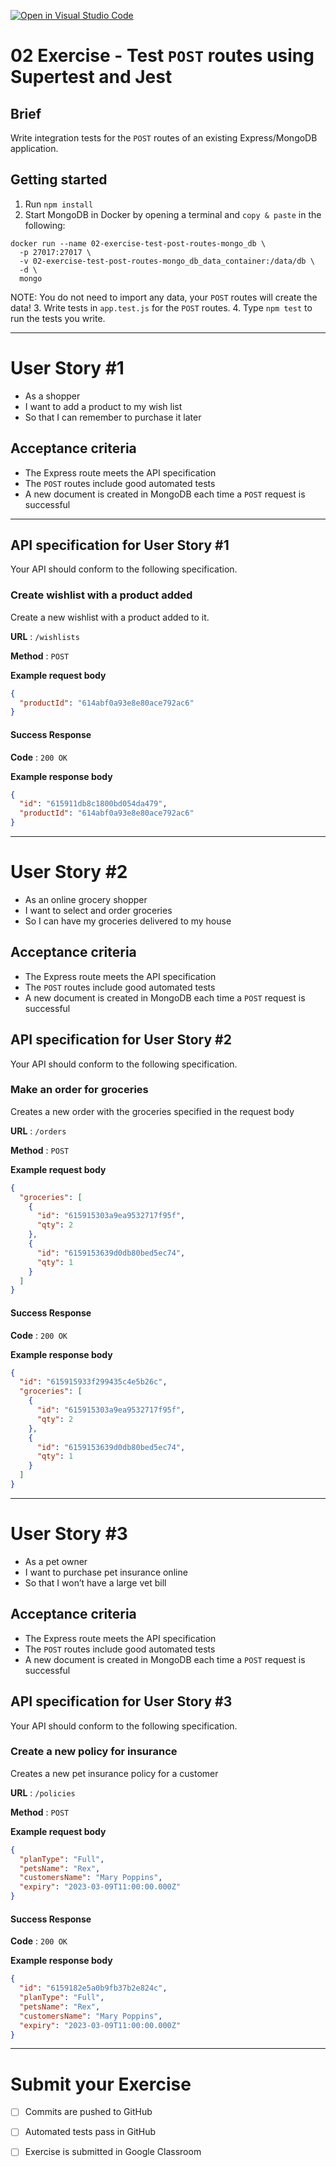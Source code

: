 [![Open in Visual Studio Code](https://classroom.github.com/assets/open-in-vscode-718a45dd9cf7e7f842a935f5ebbe5719a5e09af4491e668f4dbf3b35d5cca122.svg)](https://classroom.github.com/online_ide?assignment_repo_id=11186969&assignment_repo_type=AssignmentRepo)
# 02 Exercise - Test `POST` routes using Supertest and Jest

## Brief

Write integration tests for the `POST` routes of an existing Express/MongoDB application.

## Getting started

1. Run `npm install`
2. Start MongoDB in Docker by opening a terminal and `copy & paste` in the following: 
```shell
docker run --name 02-exercise-test-post-routes-mongo_db \
  -p 27017:27017 \
  -v 02-exercise-test-post-routes-mongo_db_data_container:/data/db \
  -d \
  mongo
``` 
NOTE: You do not need to import any data, your `POST` routes will create the data!
3. Write tests in `app.test.js` for the `POST` routes.
4. Type `npm test` to run the tests you write.

---

# User Story #1

- As a shopper
- I want to add a product to my wish list
- So that I can remember to purchase it later

## Acceptance criteria

- The Express route meets the API specification
- The `POST` routes include good automated tests
- A new document is created in MongoDB each time a `POST` request is successful

---

## API specification for User Story #1

Your API should conform to the following specification.

### Create wishlist with a product added

Create a new wishlist with a product added to it.

**URL** : `/wishlists`

**Method** : `POST`

**Example request body**

```json
{
  "productId": "614abf0a93e8e80ace792ac6"
}
```

#### Success Response

**Code** : `200 OK`

**Example response body**

```json
{
  "id": "615911db8c1800bd054da479",
  "productId": "614abf0a93e8e80ace792ac6"
}
```

---

# User Story #2

- As an online grocery shopper
- I want to select and order groceries
- So I can have my groceries delivered to my house

## Acceptance criteria

- The Express route meets the API specification
- The `POST` routes include good automated tests
- A new document is created in MongoDB each time a `POST` request is successful

## API specification for User Story #2

Your API should conform to the following specification.

### Make an order for groceries

Creates a new order with the groceries specified in the request body

**URL** : `/orders`

**Method** : `POST`

**Example request body**

```json
{
  "groceries": [
    {
      "id": "615915303a9ea9532717f95f",
      "qty": 2
    },
    {
      "id": "6159153639d0db80bed5ec74",
      "qty": 1
    }
  ]
}
```

#### Success Response

**Code** : `200 OK`

**Example response body**

```json
{
  "id": "615915933f299435c4e5b26c",
  "groceries": [
    {
      "id": "615915303a9ea9532717f95f",
      "qty": 2
    },
    {
      "id": "6159153639d0db80bed5ec74",
      "qty": 1
    }
  ]
}
```

---

# User Story #3

- As a pet owner
- I want to purchase pet insurance online
- So that I won’t have a large vet bill

## Acceptance criteria

- The Express route meets the API specification
- The `POST` routes include good automated tests
- A new document is created in MongoDB each time a `POST` request is successful

## API specification for User Story #3

Your API should conform to the following specification.

### Create a new policy for insurance

Creates a new pet insurance policy for a customer

**URL** : `/policies`

**Method** : `POST`

**Example request body**

```json
{
  "planType": "Full",
  "petsName": "Rex",
  "customersName": "Mary Poppins",
  "expiry": "2023-03-09T11:00:00.000Z"
}
```

#### Success Response

**Code** : `200 OK`

**Example response body**

```json
{
  "id": "6159182e5a0b9fb37b2e824c",
  "planType": "Full",
  "petsName": "Rex",
  "customersName": "Mary Poppins",
  "expiry": "2023-03-09T11:00:00.000Z"
}
```

---

# Submit your Exercise

- [ ] Commits are pushed to GitHub
- [ ] Automated tests pass in GitHub
- [ ] Exercise is submitted in Google Classroom

